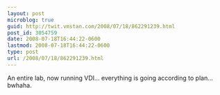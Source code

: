 ```yaml
---
layout: post
microblog: true
guid: http://twit.vmstan.com/2008/07/18/862291239.html
post_id: 3054759
date: 2008-07-18T16:44:22-0600
lastmod: 2008-07-18T16:44:22-0600
type: post
url: /2008/07/18/862291239.html
---
```

An entire lab, now running VDI... everything is going according to plan... bwhaha.
